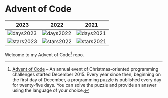
# Advent of Code

| 2023         | 2022         | 2021        |
|--------------|--------------|-------------|
| ![days2023](https://img.shields.io/badge/days%20completed-1-red) | ![days2022](https://img.shields.io/badge/days%20completed-23-red) | ![days2021](https://img.shields.io/badge/days%20completed-21-red) |
| ![stars2023](https://img.shields.io/badge/stars%20⭐-2-yellow)| ![stars2022](https://img.shields.io/badge/stars%20⭐-48-yellow)| ![stars2021](https://img.shields.io/badge/stars%20⭐-43-yellow) |



Welcome to my Advent of Code[^aoc] repo.


[^aoc]:
    [Advent of Code][aoc] – An annual event of Christmas-oriented programming challenges started December 2015.
    Every year since then, beginning on the first day of December, a programming puzzle is published every day for twenty-five days.
    You can solve the puzzle and provide an answer using the language of your choice.

[aoc]: https://adventofcode.com
